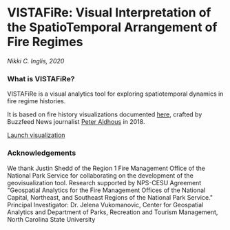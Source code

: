 # VISTAFiRe: Visual Interpretation of the SpatioTemporal Arrangement of Fire Regimes
_Nikki C. Inglis, 2020_

### What is VISTAFiRe?
VISTAFiRe is a visual analytics tool for exploring spatiotemporal dynamics in fire regime histories. 

It is based on fire history visualizations documented [here](https://buzzfeednews.github.io/2018-07-wildfire-trends/), crafted by Buzzfeed News journalist [Peter Aldhous](https://github.com/paldhous) in 2018. 


[Launch visualization](ncsu-landchangelab.github.io/vistafire.html) 


### Acknowledgements
We thank Justin Shedd of the Region 1 Fire Management Office of the National Park Service for collaborating on the development of the geovisualization tool. Research supported by NPS-CESU Agreement "Geospatial Analytics for the Fire Management Offices of the National Capital, Northeast, and Southeast Regions of the National Park Service."
Principal Investigator: Dr. Jelena Vukomanovic, Center for Geospatial Analytics and Department of Parks, Recreation and Tourism Management, North Carolina State University

